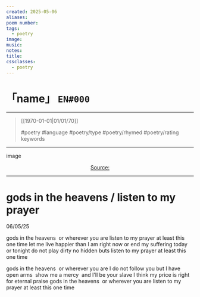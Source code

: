 ```yaml
---
created: 2025-05-06
aliases:
poem number:
tags:
  - poetry
image:
music:
notes:
title:
cssclasses:
  - poetry
---
```

# 「name」 `EN#000`

---

> [[1970-01-01|01/01/70]]
>  
> #poetry
> #language
> #poetry/type
> #poetry/rhymed
> #poetry/rating
> keywords

---

image

<center class="img_caption"><a href="https://" class="source-link">Source: </a></center>

---

# gods in the heavens / listen to my prayer

06/05/25

gods in the heavens 
or wherever you are
listen to my prayer
at least this one time
let me live happier
than I am right now
or end my suffering
today or tonight
do not play dirty
no hidden buts
listen to my prayer
at least this one time

gods in the heavens 
or wherever you are
I do not follow you
but I have open arms 
show me a mercy 
and I'll be your slave
I think my price is right
for eternal praise
gods in the heavens 
or wherever you are
listen to my prayer
at least this one time